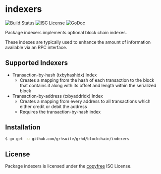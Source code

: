 indexers
========

[![Build Status](https://travis-ci.org/grhsuite/grhd.png?branch=master)](https://travis-ci.org/grhsuite/grhd)
[![ISC License](http://img.shields.io/badge/license-ISC-blue.svg)](http://copyfree.org)
[![GoDoc](https://godoc.org/github.com/grhsuite/grhd/blockchain/indexers?status.png)](http://godoc.org/github.com/grhsuite/grhd/blockchain/indexers)

Package indexers implements optional block chain indexes.

These indexes are typically used to enhance the amount of information available
via an RPC interface.

## Supported Indexers

- Transaction-by-hash (txbyhashidx) Index
  - Creates a mapping from the hash of each transaction to the block that
    contains it along with its offset and length within the serialized block
- Transaction-by-address (txbyaddridx) Index
  - Creates a mapping from every address to all transactions which either credit
    or debit the address
  - Requires the transaction-by-hash index

## Installation

```bash
$ go get -u github.com/grhsuite/grhd/blockchain/indexers
```

## License

Package indexers is licensed under the [copyfree](http://copyfree.org) ISC
License.
